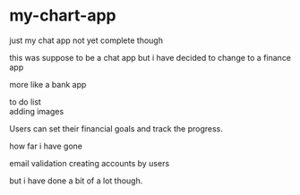 # my-chart-app

just my chat app not yet complete though


this was suppose to be a chat app but i have decided to change to a finance app 

more like a bank app 


to do list  
 adding images

Users can set their financial goals and track the progress.


how far i have gone

email validation 
creating accounts by users



but i have done a bit of a lot though.
